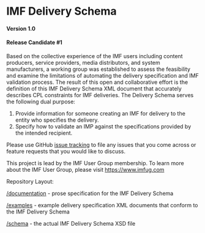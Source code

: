 # IMF Delivery Schema
#### Version 1.0
#### Release Candidate #1

Based on the collective experience of the IMF users including content producers, service providers, media distributors, and system manufacturers, a working group was established to assess the feasibility and examine the limitations of automating the delivery specification and IMF validation process. The result of this open and collaborative effort is the definition of this IMF Delivery Schema XML document that accurately describes CPL constraints for IMF deliveries. The Delivery Schema serves the following dual purpose:

1. Provide information for someone creating an IMF for delivery to the entity who specifies the delivery.
2. Specify how to validate an IMP against the specifications provided by the intended recipient.

Please use GitHub [issue tracking](https://github.com/imfug/delivery-schema/issues) to file any issues that you come across or feature requests that you would like to discuss.

This project is lead by the IMF User Group membership. To learn more about the IMF User Group, please visit https://www.imfug.com

Repository Layout:

[/documentation](documentation/) - prose specification for the IMF Delivery Schema

[/examples](examples/) - example delivery specification XML documents that conform to the IMF Delivery Schema

[/schema](schema/) - the actual IMF Delivery Schema XSD file

